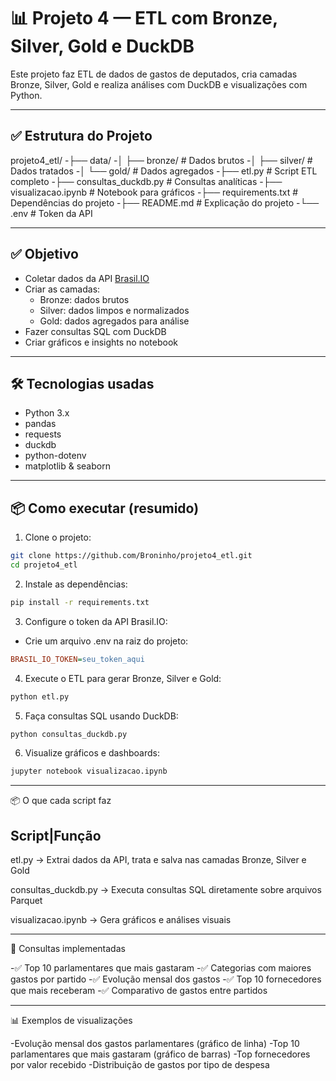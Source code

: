 # 📊 Projeto 4 — ETL com Bronze, Silver, Gold e DuckDB

Este projeto faz ETL de dados de gastos de deputados, cria camadas Bronze, Silver, Gold e realiza análises com DuckDB e visualizações com Python.

---

## ✅ **Estrutura do Projeto**

projeto4_etl/
-├── data/
-│   ├── bronze/                        # Dados brutos
-│   ├── silver/                        # Dados tratados
-│   └── gold/                          # Dados agregados
-├── etl.py                             # Script ETL completo
-├── consultas_duckdb.py                # Consultas analíticas
-├── visualizacao.ipynb                 # Notebook para gráficos
-├── requirements.txt                   # Dependências do projeto
-├── README.md                          # Explicação do projeto
-└── .env                               # Token da API 

---

## ✅ **Objetivo**
- Coletar dados da API [Brasil.IO](https://brasil.io/dataset/gastos-deputados/cota_parlamentar/)
- Criar as camadas:
  - Bronze: dados brutos
  - Silver: dados limpos e normalizados
  - Gold: dados agregados para análise
- Fazer consultas SQL com DuckDB
- Criar gráficos e insights no notebook

---

## 🛠️ **Tecnologias usadas**
- Python 3.x
- pandas
- requests
- duckdb
- python-dotenv
- matplotlib & seaborn

---

## 📦 **Como executar (resumido)**
1. Clone o projeto:
```bash
git clone https://github.com/Broninho/projeto4_etl.git
cd projeto4_etl

```
2. Instale as dependências:
``` bash
pip install -r requirements.txt

```
3. Configure o token da API Brasil.IO:
- Crie um arquivo .env na raiz do projeto: 
``` ini
BRASIL_IO_TOKEN=seu_token_aqui

```

4. Execute o ETL para gerar Bronze, Silver e Gold:
``` bash
python etl.py

```
5. Faça consultas SQL usando DuckDB: 
``` bash
python consultas_duckdb.py

```

6. Visualize gráficos e dashboards:
``` bash
jupyter notebook visualizacao.ipynb

```
---

📦 O que cada script faz

Script|Função
-------------------------------------------------------------------------------------------
etl.py -> Extrai dados da API, trata e salva nas camadas Bronze, Silver e Gold

consultas_duckdb.py	-> Executa consultas SQL diretamente sobre arquivos Parquet

visualizacao.ipynb	-> Gera gráficos e análises visuais

---

🧪 Consultas implementadas

-✅ Top 10 parlamentares que mais gastaram
-✅ Categorias com maiores gastos por partido
-✅ Evolução mensal dos gastos
-✅ Top 10 fornecedores que mais receberam
-✅ Comparativo de gastos entre partidos

---

📊 Exemplos de visualizações

-Evolução mensal dos gastos parlamentares (gráfico de linha)
-Top 10 parlamentares que mais gastaram (gráfico de barras)
-Top fornecedores por valor recebido
-Distribuição de gastos por tipo de despesa

